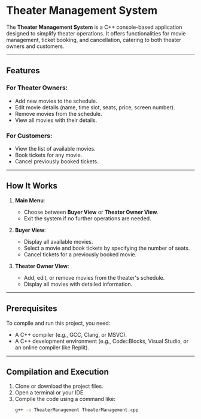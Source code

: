
# Theater Management System

The **Theater Management System** is a C++ console-based application designed to simplify theater operations. It offers functionalities for movie management, ticket booking, and cancellation, catering to both theater owners and customers.

---

## Features

### For Theater Owners:
- Add new movies to the schedule.
- Edit movie details (name, time slot, seats, price, screen number).
- Remove movies from the schedule.
- View all movies with their details.

### For Customers:
- View the list of available movies.
- Book tickets for any movie.
- Cancel previously booked tickets.

---

## How It Works

1. **Main Menu**:
   - Choose between **Buyer View** or **Theater Owner View**.
   - Exit the system if no further operations are needed.

2. **Buyer View**:
   - Display all available movies.
   - Select a movie and book tickets by specifying the number of seats.
   - Cancel tickets for a previously booked movie.

3. **Theater Owner View**:
   - Add, edit, or remove movies from the theater's schedule.
   - Display all movies with detailed information.

---

## Prerequisites

To compile and run this project, you need:
- A C++ compiler (e.g., GCC, Clang, or MSVC).
- A C++ development environment (e.g., Code::Blocks, Visual Studio, or an online compiler like Replit).

---

## Compilation and Execution

1. Clone or download the project files.
2. Open a terminal or your IDE.
3. Compile the code using a command like:
   ```bash
   g++ -o TheaterManagement TheaterManagement.cpp
